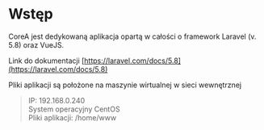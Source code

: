# Wstęp

CoreA jest dedykowaną aplikacja opartą w całości o framework Laravel \(v. 5.8\) oraz VueJS.

Link do dokumentacji [https://laravel.com/docs/5.8](https://laravel.com/docs/5.8)



Pliki aplikacji są położone na maszynie wirtualnej w sieci wewnętrznej

> IP: 192.168.0.240  
> System operacyjny CentOS  
> Pliki aplikacji: /home/www



